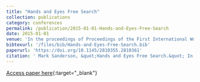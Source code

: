```yaml
---
title: "Hands and Eyes Free Search"
collection: publications
category: conferences
permalink: /publication/2015-01-01-Hands-and-Eyes-Free-Search
date: 2015-01-01
venue: 'In the proceedings of Proceedings of the First International Workshop on Novel Web Search Interfaces and Systems, NWSearch 2015, Melbourne, Australia, October 23, 2015'
bibtexurl: '/files/bib/Hands-and-Eyes-Free-Search.bib'
paperurl: 'https://doi.org/10.1145/2810355.2810361'
citation: ' Mark Sanderson, &quot;Hands and Eyes Free Search.&quot; In the proceedings of Proceedings of the First International Workshop on Novel Web Search Interfaces and Systems, NWSearch 2015, Melbourne, Australia, October 23, 2015, 2015.'
---
```

[Access paper here](https://doi.org/10.1145/2810355.2810361){:target="_blank"}
